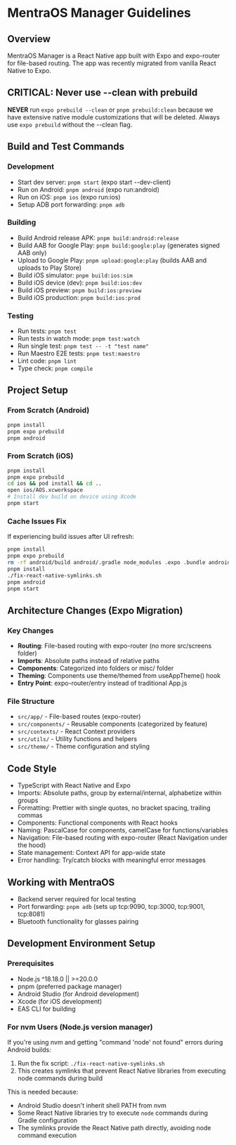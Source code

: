 # MentraOS Manager Guidelines

## Overview
MentraOS Manager is a React Native app built with Expo and expo-router for file-based routing. The app was recently migrated from vanilla React Native to Expo.

## CRITICAL: Never use --clean with prebuild
**NEVER** run `expo prebuild --clean` or `pnpm prebuild:clean` because we have extensive native module customizations that will be deleted. Always use `expo prebuild` without the --clean flag.

## Build and Test Commands

### Development
- Start dev server: `pnpm start` (expo start --dev-client)
- Run on Android: `pnpm android` (expo run:android)
- Run on iOS: `pnpm ios` (expo run:ios)
- Setup ADB port forwarding: `pnpm adb`

### Building
- Build Android release APK: `pnpm build:android:release`
- Build AAB for Google Play: `pnpm build:google:play` (generates signed AAB only)
- Upload to Google Play: `pnpm upload:google:play` (builds AAB and uploads to Play Store)
- Build iOS simulator: `pnpm build:ios:sim`
- Build iOS device (dev): `pnpm build:ios:dev`
- Build iOS preview: `pnpm build:ios:preview`
- Build iOS production: `pnpm build:ios:prod`

### Testing
- Run tests: `pnpm test`
- Run tests in watch mode: `pnpm test:watch`
- Run single test: `pnpm test -- -t "test name"`
- Run Maestro E2E tests: `pnpm test:maestro`
- Lint code: `pnpm lint`
- Type check: `pnpm compile`

## Project Setup

### From Scratch (Android)
```bash
pnpm install
pnpm expo prebuild
pnpm android
```

### From Scratch (iOS)
```bash
pnpm install
pnpm expo prebuild
cd ios && pod install && cd ..
open ios/AOS.xcworkspace
# Install dev build on device using Xcode
pnpm start
```

### Cache Issues Fix
If experiencing build issues after UI refresh:
```bash
pnpm install
pnpm expo prebuild
rm -rf android/build android/.gradle node_modules .expo .bundle android/app/build android/app/src/main/assets
pnpm install
./fix-react-native-symlinks.sh 
pnpm android
pnpm start
```

## Architecture Changes (Expo Migration)

### Key Changes
- **Routing**: File-based routing with expo-router (no more src/screens folder)
- **Imports**: Absolute paths instead of relative paths
- **Components**: Categorized into folders or misc/ folder
- **Theming**: Components use theme/themed from useAppTheme() hook
- **Entry Point**: expo-router/entry instead of traditional App.js

### File Structure
- `src/app/` - File-based routes (expo-router)
- `src/components/` - Reusable components (categorized by feature)
- `src/contexts/` - React Context providers
- `src/utils/` - Utility functions and helpers
- `src/theme/` - Theme configuration and styling

## Code Style
- TypeScript with React Native and Expo
- Imports: Absolute paths, group by external/internal, alphabetize within groups
- Formatting: Prettier with single quotes, no bracket spacing, trailing commas
- Components: Functional components with React hooks
- Naming: PascalCase for components, camelCase for functions/variables
- Navigation: File-based routing with expo-router (React Navigation under the hood)
- State management: Context API for app-wide state
- Error handling: Try/catch blocks with meaningful error messages

## Working with MentraOS
- Backend server required for local testing
- Port forwarding: `pnpm adb` (sets up tcp:9090, tcp:3000, tcp:9001, tcp:8081)
- Bluetooth functionality for glasses pairing

## Development Environment Setup

### Prerequisites
- Node.js ^18.18.0 || >=20.0.0
- pnpm (preferred package manager)
- Android Studio (for Android development)
- Xcode (for iOS development)
- EAS CLI for building

### For nvm Users (Node.js version manager)
If you're using nvm and getting "command 'node' not found" errors during Android builds:

1. Run the fix script: `./fix-react-native-symlinks.sh`
2. This creates symlinks that prevent React Native libraries from executing node commands during build

This is needed because:
- Android Studio doesn't inherit shell PATH from nvm
- Some React Native libraries try to execute `node` commands during Gradle configuration
- The symlinks provide the React Native path directly, avoiding node command execution